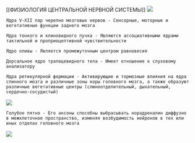 [[ФИЗИОЛОГИЯ ЦЕНТРАЛЬНОЙ НЕРВНОЙ СИСТЕМЫ]] 
![](🩸Физиология/Расходники/Pasted%20image%2020240202200458.png)
```
Ядра V-XII пар черепно­ мозговых нервов - Сенсорные, моторные и вегетативные функ­ции заднего мозга
```

```
Ядра тонкого и клиновид­ного пучка - Являются ассоциативными ядрами тактиль­ной и проприоцептивной чувствительности
```

```
Ядро оливы - Является промежуточным центром равновесия
```

```
Дорсальное ядро трапеце­видного тела - Имеет отношение к слуховому анализатору
```

```
Ядра ретикуляр­ной формации - Активирующие и тормозные влияния на ядра спинного мозга и различные зоны коры головного мозга, а также образуют различные вегетативные центры (слюноотде­лительный, дыхательный, сердечно-сосудистый)
```

![](🩸Физиология/Расходники/Pasted%20image%2020240202204458.png)

```
Голубое пятно - Его аксоны способны выбрасывать норадреналин диф­фузно в межклеточное пространство, изменяя возбуди­мость нейронов в тех или иных отделах головного мозга
```
![](🩸Физиология/Расходники/Pasted%20image%2020240202201241.png)